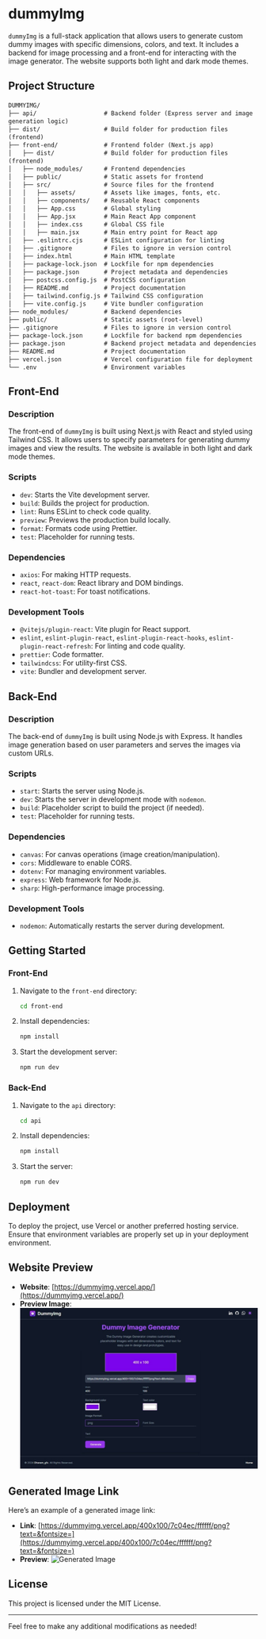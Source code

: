 # dummyImg

`dummyImg` is a full-stack application that allows users to generate custom dummy images with specific dimensions, colors, and text. It includes a backend for image processing and a front-end for interacting with the image generator. The website supports both light and dark mode themes.

## Project Structure

```
DUMMYIMG/
├── api/                   # Backend folder (Express server and image generation logic)
├── dist/                  # Build folder for production files (frontend)
├── front-end/             # Frontend folder (Next.js app)
│   ├── dist/              # Build folder for production files (frontend)
│   ├── node_modules/      # Frontend dependencies
│   ├── public/            # Static assets for frontend
│   ├── src/               # Source files for the frontend
│   │   ├── assets/        # Assets like images, fonts, etc.
│   │   ├── components/    # Reusable React components
│   │   ├── App.css        # Global styling
│   │   ├── App.jsx        # Main React App component
│   │   ├── index.css      # Global CSS file
│   │   ├── main.jsx       # Main entry point for React app
│   ├── .eslintrc.cjs      # ESLint configuration for linting
│   ├── .gitignore         # Files to ignore in version control
│   ├── index.html         # Main HTML template
│   ├── package-lock.json  # Lockfile for npm dependencies
│   ├── package.json       # Project metadata and dependencies
│   ├── postcss.config.js  # PostCSS configuration
│   ├── README.md          # Project documentation
│   ├── tailwind.config.js # Tailwind CSS configuration
│   ├── vite.config.js     # Vite bundler configuration
├── node_modules/          # Backend dependencies
├── public/                # Static assets (root-level)
├── .gitignore             # Files to ignore in version control
├── package-lock.json      # Lockfile for backend npm dependencies
├── package.json           # Backend project metadata and dependencies
├── README.md              # Project documentation
├── vercel.json            # Vercel configuration file for deployment
└── .env                   # Environment variables
```

## Front-End

### Description

The front-end of `dummyImg` is built using Next.js with React and styled using Tailwind CSS. It allows users to specify parameters for generating dummy images and view the results. The website is available in both light and dark mode themes.

### Scripts

- `dev`: Starts the Vite development server.
- `build`: Builds the project for production.
- `lint`: Runs ESLint to check code quality.
- `preview`: Previews the production build locally.
- `format`: Formats code using Prettier.
- `test`: Placeholder for running tests.

### Dependencies

- `axios`: For making HTTP requests.
- `react`, `react-dom`: React library and DOM bindings.
- `react-hot-toast`: For toast notifications.

### Development Tools

- `@vitejs/plugin-react`: Vite plugin for React support.
- `eslint`, `eslint-plugin-react`, `eslint-plugin-react-hooks`, `eslint-plugin-react-refresh`: For linting and code quality.
- `prettier`: Code formatter.
- `tailwindcss`: For utility-first CSS.
- `vite`: Bundler and development server.

## Back-End

### Description

The back-end of `dummyImg` is built using Node.js with Express. It handles image generation based on user parameters and serves the images via custom URLs.

### Scripts

- `start`: Starts the server using Node.js.
- `dev`: Starts the server in development mode with `nodemon`.
- `build`: Placeholder script to build the project (if needed).
- `test`: Placeholder for running tests.

### Dependencies

- `canvas`: For canvas operations (image creation/manipulation).
- `cors`: Middleware to enable CORS.
- `dotenv`: For managing environment variables.
- `express`: Web framework for Node.js.
- `sharp`: High-performance image processing.

### Development Tools

- `nodemon`: Automatically restarts the server during development.

## Getting Started

### Front-End

1. Navigate to the `front-end` directory:
   ```bash
   cd front-end
   ```
2. Install dependencies:
   ```bash
   npm install
   ```
3. Start the development server:
   ```bash
   npm run dev
   ```

### Back-End

1. Navigate to the `api` directory:
   ```bash
   cd api
   ```
2. Install dependencies:
   ```bash
   npm install
   ```
3. Start the server:
   ```bash
   npm run dev
   ```

## Deployment

To deploy the project, use Vercel or another preferred hosting service. Ensure that environment variables are properly set up in your deployment environment.

## Website Preview

- **Website**: [https://dummyimg.vercel.app/](https://dummyimg.vercel.app/)
- **Preview Image**: ![Preview](https://raw.githubusercontent.com/dharam-gfx/dummyimg/master/front-end/src/assets/images/preview-dummyImg.jpg)

## Generated Image Link

Here’s an example of a generated image link:

- **Link**: [https://dummyimg.vercel.app/400x100/7c04ec/ffffff/png?text=&fontsize=](https://dummyimg.vercel.app/400x100/7c04ec/ffffff/png?text=&fontsize=)
- **Preview**: ![Generated Image](https://dummyimg.vercel.app/400x100/7c04ec/ffffff/png?text=&fontsize=)

## License

This project is licensed under the MIT License.

---

Feel free to make any additional modifications as needed!
